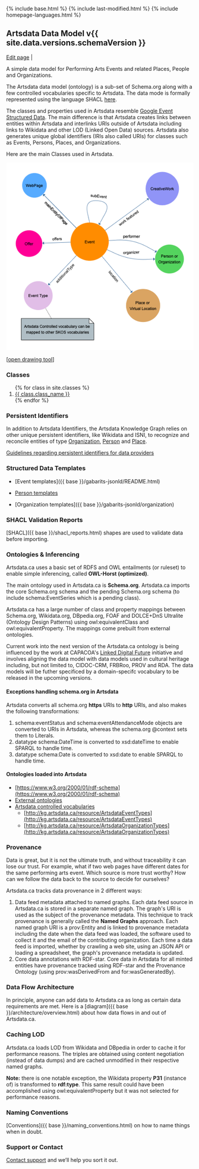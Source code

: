 {% include base.html %}
{% include last-modified.html %}
{% include homepage-languages.html %}

## Artsdata Data Model v{{ site.data.versions.schemaVersion }}
[Edit page](https://github.com/culturecreates/artsdata-data-model/blob/master/{{page.path}}) | <span id="last-modified"></span>

A simple data model for Performing Arts Events and related Places, People and Organizations. 

The Artsdata data model (ontology) is a sub-set of Schema.org along with a few controlled vocabularies specific to Artsdata. The data mode is formally represented using the language SHACL [here](https://kg.artsdata.ca/query/show?sparql=https://raw.githubusercontent.com/artsdata-stewards/artsdata-actions/main/queries/artsdata_SHACL_validation_rules.sparql).

The classes and properties used in Artsdata resemble [Google Event Structured Data](https://developers.google.com/search/docs/data-types/event).  The main difference is that Artsdata creates links between entities within Artsdata and interlinks URIs outside of Artsdata including links to Wikidata and other LOD (Linked Open Data) sources.  Artsdata also generates unique global identifiers (IRIs also called URIs) for classes such as Events, Persons, Places, and Organizations.

Here are the main Classes used in Artsdata.

![Image](images/data-model-image.png)

[[open drawing tool](https://www.yworks.com/yed-live/?file=https://gist.githubusercontent.com/saumier/9450de6c42ed8ceed27f0e4374d4e986/raw/0f15244c4f04486e237a8138e9132ed1aae96a66/artsdata_event_model)]

### Classes

<ol>
{% for class in site.classes %}
<li>
    <a href="{{ base }}{{ class.url }}">
        {{ class.class_name }}
    </a>
</li>
{% endfor %}
</ol>

### Persistent Identifiers

In addition to Artsdata Identifiers, the Artsdata Knowledge Graph relies on other unique persistent identifiers, like Wikidata and ISNI, to recognize and reconcile entities of type [Organization](https://culturecreates.github.io/artsdata-data-model/classes/organization.html), [Person](https://culturecreates.github.io/artsdata-data-model/classes/person.html) and [Place](https://culturecreates.github.io/artsdata-data-model/classes/place.html). 

[Guidelines regarding persistent identifiers for data providers](https://culturecreates.github.io/artsdata-data-model/identifier-recommendations)

### Structured Data Templates

- [Event templates]({{ base }}/gabarits-jsonld/README.html)

- [Person templates](https://docs.google.com/document/d/e/2PACX-1vRdOlvKHAEP-4MEUyt3Y4BhyfGn8Ki4Nu40vw_JlaCYDZ1hEHnloH-qGyBcrjXXBbjCz1InKYz3lKw2/pub)

- [Organization templates]({{ base }}/gabarits-jsonld/organization) 

### SHACL Validation Reports

[SHACL]({{ base }}/shacl_reports.html) shapes are used to validate data before importing.

### Ontologies & Inferencing

Artsdata.ca uses a basic set of RDFS and OWL entailments (or ruleset) to enable simple inferencing, called **OWL-Horst (optimized)**. 

The main ontology used in Artsdata.ca is **Schema.org**. Artsdata.ca imports the core Schema.org schema and the pending Schema.org schema (to include schema:EventSeries which is a pending class).  

Artsdata.ca has a large number of class and property mappings between Schema.org, Wikidata.org, DBpedia.org, FOAF and DOLCE+DnS Ultralite (Ontology Design Patterns) using owl:equivalentClass and owl:equivalentProperty. The mappings come prebuilt from external ontologies. 

Current work into the next version of the Artsdata.ca ontology is being influenced by the work at CAPACOA's [Linked Digital Future](https://linkeddigitalfuture.ca) initiative and involves aligning the data model with data models used in cultural heritage including, but not limited to, CIDOC-CRM, FRBRoo, PROV and RDA. The data models will be futher specificed by a domain-specifc vocabulary to be released in the upcoming versions.

#### Exceptions handling schema.org in Artsdata
Artsdata converts all schema.org **https** URIs to **http** URIs, and also makes the following transformations:
1. schema:eventStatus and schema:eventAttendanceMode objects are converted to URIs in Artsdata, whereas the schema.org @context sets them to Literals.
1. datatype schema:DateTime is converted to xsd:dateTime to enable SPARQL to handle time.
1. datatype schema:Date is converted to xsd:date to enable SPARQL to handle time.
 
#### Ontologies loaded into Artsdata
* [https://www.w3.org/2000/01/rdf-schema](https://www.w3.org/2000/01/rdf-schema)
* [External ontologies](https://github.com/culturecreates/artsdata-data-model/tree/master/_triples)
* [Artsdata controlled vocabularies](https://github.com/culturecreates/artsdata-data-model/tree/master/ontology)
    * [http://kg.artsdata.ca/resource/ArtsdataEventTypes](http://kg.artsdata.ca/resource/ArtsdataEventTypes)
    * [http://kg.artsdata.ca/resource/ArtsdataOrganizationTypes](http://kg.artsdata.ca/resource/ArtsdataOrganizationTypes)

### Provenance

Data is great, but it is not the ultimate truth, and without traceability it can lose our trust. For example, what if two web pages have different dates for the same performing arts event. Which source is more trust worthy? How can we follow the data back to the source to decide for ourselves? 

Artsdata.ca tracks data provenance in 2 different ways:
1. Data feed metadata attached to named graphs. Each data feed source in Artsdata.ca is stored in a separate named graph. The graph's URI is used as the subject of the provenance metadata.  This technique to track provenance is generally called the **Named Graphs** approach.  Each named graph URI is a prov:Entity and is linked to provenance metadata including the date when the data feed was loaded, the software used to collect it and the email of the contributing organization. Each time a data feed is imported, whether by crawling a web site, using an JSON API or loading a spreadsheet, the graph's provenance metadata is updated. 
2. Core data annotations with RDF-star. Core data in Artsdata for all minted entities have provenance tracked using RDF-star and the Provenance Ontology (using prov:wasDerivedFrom and for:wasGeneratedBy). 

### Data Flow Architecture

In principle, anyone can add data to Artsdata.ca as long as certain data requirements are met.  Here is a [diagram]({{ base }}/architecture/overview.html) about how data flows in and out of Artsdata.ca.

### Caching LOD

Artsdata.ca loads LOD from Wikidata and DBpedia in order to cache it for performance reasons. The triples are obtained using content negotiation (instead of data dumps) and are cached unmodified in their respective named graphs. 

**Note:** there is one notable exception, the Wikidata property **P31** (instance of) is transformed to **rdf:type**.  This same result could have been accomplished using owl:equivalentProperty but it was not selected for performance reasons.

### Naming Conventions

[Conventions]({{ base }}/naming_conventions.html) on how to name things when in doubt.

### Support or Contact

[Contact support](mailto:support@culturecreates.com) and we’ll help you sort it out.
